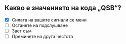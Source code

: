 ## Какво е значението на кода „QSB“?

<!-- Верният отговор е отбелязан с [X] -->

- [X] Силата на вашите сигнали се мени
- [ ] Останете на подслушване
- [ ] Зает съм
- [ ] Преминете на друга честота
